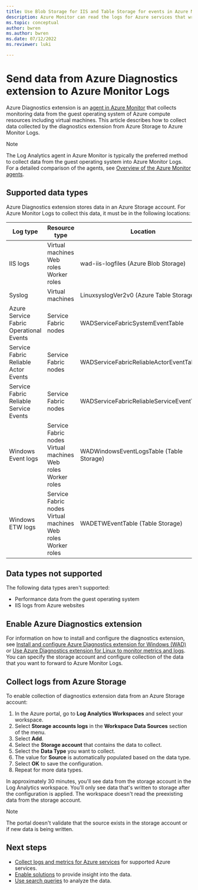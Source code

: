 ```yaml
---
title: Use Blob Storage for IIS and Table Storage for events in Azure Monitor | Microsoft Docs
description: Azure Monitor can read the logs for Azure services that write diagnostics to Azure Table Storage or IIS logs written to Azure Blob Storage.
ms.topic: conceptual
author: bwren
ms.author: bwren
ms.date: 07/12/2022
ms.reviewer: luki

---
```


# Send data from Azure Diagnostics extension to Azure Monitor Logs

Azure Diagnostics extension is an [agent in Azure Monitor](../agents/agents-overview.md) that collects monitoring data from the guest operating system of Azure compute resources including virtual machines. This article describes how to collect data collected by the diagnostics extension from Azure Storage to Azure Monitor Logs.

> [!NOTE]
> The Log Analytics agent in Azure Monitor is typically the preferred method to collect data from the guest operating system into Azure Monitor Logs. For a detailed comparison of the agents, see [Overview of the Azure Monitor agents](../agents/agents-overview.md).

## Supported data types

Azure Diagnostics extension stores data in an Azure Storage account. For Azure Monitor Logs to collect this data, it must be in the following locations:

| Log type | Resource type | Location |
| --- | --- | --- |
| IIS logs |Virtual machines <br> Web roles <br> Worker roles |wad-iis-logfiles (Azure Blob Storage) |
| Syslog |Virtual machines |LinuxsyslogVer2v0 (Azure Table Storage) |
| Azure Service Fabric Operational Events |Service Fabric nodes |WADServiceFabricSystemEventTable |
| Service Fabric Reliable Actor Events |Service Fabric nodes |WADServiceFabricReliableActorEventTable |
| Service Fabric Reliable Service Events |Service Fabric nodes |WADServiceFabricReliableServiceEventTable |
| Windows Event logs |Service Fabric nodes <br> Virtual machines <br> Web roles <br> Worker roles |WADWindowsEventLogsTable (Table Storage) |
| Windows ETW logs |Service Fabric nodes <br> Virtual machines <br> Web roles <br> Worker roles |WADETWEventTable (Table Storage) |

## Data types not supported

The following data types aren't supported:

- Performance data from the guest operating system
- IIS logs from Azure websites

## Enable Azure Diagnostics extension

For information on how to install and configure the diagnostics extension, see [Install and configure Azure Diagnostics extension for Windows (WAD)](../agents/diagnostics-extension-windows-install.md) or [Use Azure Diagnostics extension for Linux to monitor metrics and logs](../../virtual-machines/extensions/diagnostics-linux.md). You can specify the storage account and configure collection of the data that you want to forward to Azure Monitor Logs.

## Collect logs from Azure Storage

To enable collection of diagnostics extension data from an Azure Storage account:

1. In the Azure portal, go to **Log Analytics Workspaces** and select your workspace.
1. Select **Storage accounts logs** in the **Workspace Data Sources** section of the menu.
1. Select **Add**.
1. Select the **Storage account** that contains the data to collect.
1. Select the **Data Type** you want to collect.
1. The value for **Source** is automatically populated based on the data type.
1. Select **OK** to save the configuration.
1. Repeat for more data types.

In approximately 30 minutes, you'll see data from the storage account in the Log Analytics workspace. You'll only see data that's written to storage after the configuration is applied. The workspace doesn't read the preexisting data from the storage account.

> [!NOTE]
> The portal doesn't validate that the source exists in the storage account or if new data is being written.

## Next steps

* [Collect logs and metrics for Azure services](../essentials/resource-logs.md#send-to-log-analytics-workspace) for supported Azure services.
* [Enable solutions](../insights/solutions.md) to provide insight into the data.
* [Use search queries](../logs/log-query-overview.md) to analyze the data.